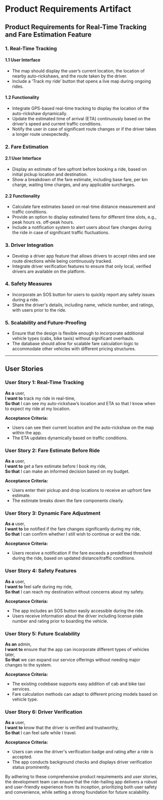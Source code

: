 # Product Requirements Artifact

## Product Requirements for Real-Time Tracking and Fare Estimation Feature

### 1. Real-Time Tracking
#### 1.1 User Interface
- The map should display the user’s current location, the location of nearby auto-rickshaws, and the route taken by the driver.
- Include a ‘Track my ride’ button that opens a live map during ongoing rides.

#### 1.2 Functionality
- Integrate GPS-based real-time tracking to display the location of the auto-rickshaw dynamically.
- Update the estimated time of arrival (ETA) continuously based on the driver's speed and current traffic conditions.
- Notify the user in case of significant route changes or if the driver takes a longer route unexpectedly.
  
### 2. Fare Estimation
#### 2.1 User Interface
- Display an estimate of fare upfront before booking a ride, based on initial pickup location and destination.
- Show a breakdown of the fare estimate, including base fare, per km charge, waiting time charges, and any applicable surcharges.

#### 2.2 Functionality
- Calculate fare estimates based on real-time distance measurement and traffic conditions.
- Provide an option to display estimated fares for different time slots, e.g., peak hours vs. off-peak hours.
- Include a notification system to alert users about fare changes during the ride in case of significant traffic fluctuations.

### 3. Driver Integration
- Develop a driver app feature that allows drivers to accept rides and see route directions while being continuously tracked.
- Integrate driver verification features to ensure that only local, verified drivers are available on the platform.
  
### 4. Safety Measures
- Incorporate an SOS button for users to quickly report any safety issues during a ride.
- Share the driver's details, including name, vehicle number, and ratings, with users prior to the ride.

### 5. Scalability and Future-Proofing
- Ensure that the design is flexible enough to incorporate additional vehicle types (cabs, bike taxis) without significant overhauls.
- The database should allow for scalable fare calculation logic to accommodate other vehicles with different pricing structures.

---

## User Stories

### User Story 1: Real-Time Tracking
**As a** user,  
**I want to** track my ride in real-time,  
**So that** I can see my auto-rickshaw’s location and ETA so that I know when to expect my ride at my location.  

**Acceptance Criteria:**
- Users can see their current location and the auto-rickshaw on the map within the app.
- The ETA updates dynamically based on traffic conditions.

### User Story 2: Fare Estimate Before Ride
**As a** user,  
**I want to** get a fare estimate before I book my ride,  
**So that** I can make an informed decision based on my budget.  

**Acceptance Criteria:**
- Users enter their pickup and drop locations to receive an upfront fare estimate.
- The estimate breaks down the fare components clearly.

### User Story 3: Dynamic Fare Adjustment
**As a** user,  
**I want to** be notified if the fare changes significantly during my ride,  
**So that** I can confirm whether I still wish to continue or exit the ride.  

**Acceptance Criteria:**
- Users receive a notification if the fare exceeds a predefined threshold during the ride, based on updated distance/traffic conditions.

### User Story 4: Safety Features
**As a** user,  
**I want to** feel safe during my ride,  
**So that** I can reach my destination without concerns about my safety.  

**Acceptance Criteria:**
- The app includes an SOS button easily accessible during the ride.
- Users receive information about the driver including license plate number and rating prior to boarding the vehicle.

### User Story 5: Future Scalability
**As an** admin,  
**I want to** ensure that the app can incorporate different types of vehicles later,  
**So that** we can expand our service offerings without needing major changes to the system.  

**Acceptance Criteria:**
- The existing codebase supports easy addition of cab and bike taxi services.
- Fare calculation methods can adapt to different pricing models based on vehicle type. 

### User Story 6: Driver Verification
**As a** user,  
**I want to** know that the driver is verified and trustworthy,  
**So that** I can feel safe while I travel.  

**Acceptance Criteria:**
- Users can view the driver's verification badge and rating after a ride is accepted. 
- The app conducts background checks and displays driver verification status prominently.

By adhering to these comprehensive product requirements and user stories, the development team can ensure that the ride-hailing app delivers a robust and user-friendly experience from its inception, prioritizing both user safety and convenience, while setting a strong foundation for future scalability.